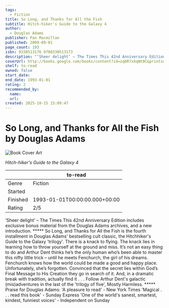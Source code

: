 ```yaml
---
tags:
  - Fiction
title: So Long, and Thanks for All the Fish
subtitle: Hitch-hiker's Guide to the Galaxy 4
author:
  - Douglas Adams
publisher: Pan Macmillan
published: 2009-09-01
page_count: 193
isbn: 0330513176 9780330513173
description: "‘Sheer delight’ – The Times This 42nd Anniversary Edition includes exclusive bonus material from the Douglas Adams archives, and a new introduction. ***** So Long, and Thanks for All the Fish is the fourth installment in Douglas Adams' bestselling cult classic, the Hitchhiker's Guide to the Galaxy 'trilogy'. There is a knack to flying. The knack lies in learning how to throw yourself at the ground and miss. It’s not an easy thing to do and Arthur Dent thinks he’s the only human who’s been able to master this nifty little trick – until he meets Fenchurch, the girl of his dreams. Fenchurch knows how the world could be made a good and happy place. Unfortunately, she’s forgotten. Convinced that the secret lies within God’s Final Message to His Creation they go in search of it. And, in a dramatic break with tradition, actually find it . . . Follow Arthur Dent's galactic (mis)adventures in the last of the 'trilogy of five', Mostly Harmless. ***** Praise for Douglas Adams: 'A pleasure to read' - New York Times 'Magical . . . read this book' - Sunday Express 'One of the world's sanest, smartest, kindest, funniest voices' - Independent on Sunday"
coverUrl: http://books.google.com/books/content?id=zq6R7xXqNt0C&printsec=frontcover&img=1&zoom=1&source=gbs_api
shelf: to-read
owned: false
start_date:
end_date: 1993-01-01
rating: 2
recommended_by:
  name:
  url:
created: 2025-10-15 15:09:47
---
```


# So Long, and Thanks for All the Fish by Douglas Adams

![Book Cover Art](http://books.google.com/books/content?id=zq6R7xXqNt0C&printsec=frontcover&img=1&zoom=1&source=gbs_api)

_Hitch-hiker's Guide to the Galaxy 4_

| &nbsp; | to-read | 
| --- | --- |
| Genre | Fiction |
| Started |  |
| Finished | 1993-01-01T00:00:00.000+00:00 |
| Rating | 2/5 |

‘Sheer delight’ – The Times This 42nd Anniversary Edition includes exclusive bonus material from the Douglas Adams archives, and a new introduction. ***** So Long, and Thanks for All the Fish is the fourth installment in Douglas Adams' bestselling cult classic, the Hitchhiker's Guide to the Galaxy 'trilogy'. There is a knack to flying. The knack lies in learning how to throw yourself at the ground and miss. It’s not an easy thing to do and Arthur Dent thinks he’s the only human who’s been able to master this nifty little trick – until he meets Fenchurch, the girl of his dreams. Fenchurch knows how the world could be made a good and happy place. Unfortunately, she’s forgotten. Convinced that the secret lies within God’s Final Message to His Creation they go in search of it. And, in a dramatic break with tradition, actually find it . . . Follow Arthur Dent's galactic (mis)adventures in the last of the 'trilogy of five', Mostly Harmless. ***** Praise for Douglas Adams: 'A pleasure to read' - New York Times 'Magical . . . read this book' - Sunday Express 'One of the world's sanest, smartest, kindest, funniest voices' - Independent on Sunday
